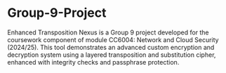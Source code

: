 # Group-9-Project
Enhanced Transposition Nexus is a Group 9 project developed for the coursework component of module CC6004: Network and Cloud Security (2024/25). This tool demonstrates an advanced custom encryption and decryption system using a layered transposition and substitution cipher, enhanced with integrity checks and passphrase protection.
